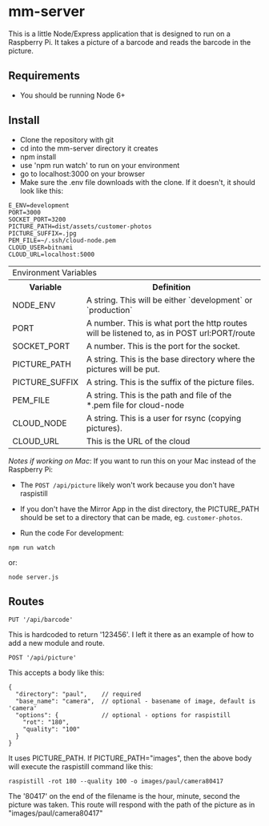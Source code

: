 # mm-server

This is a little Node/Express application that is designed to run on a Raspberry Pi.  It takes a picture of a barcode and reads the barcode in the picture.

## Requirements
- You should be running Node 6+ 

## Install

- Clone the repository with git
- cd into the mm-server directory it creates
- npm install
- use 'npm run watch' to run on your environment
- go to localhost:3000 on your browser
- Make sure the .env file downloads with the clone. If it doesn't, it should look like this: 
```
E_ENV=development
PORT=3000
SOCKET_PORT=3200
PICTURE_PATH=dist/assets/customer-photos
PICTURE_SUFFIX=.jpg
PEM_FILE=~/.ssh/cloud-node.pem
CLOUD_USER=bitnami
CLOUD_URL=localhost:5000
```
<table>
  <tbody>
    <tr>
      <td colspan="2">Environment Variables</td>
    <tr>
      <th align="center">Variable</th>
      <th align="center">Definition</th>
    </tr>
    <tr>
      <td align="left">
			  NODE_ENV	
      </td>
      <td align="left">
				A string. This will be either `development` or `production`
      </td>
		</tr>
		<tr>
      <td align="left">
			  PORT	
      </td>
      <td align="left">
				A number. This is what port the http routes will be listened to, as in POST url:PORT/route
      </td>
		</tr>
		<tr>
      <td align="left">
				SOCKET_PORT
      </td>
      <td align="left">
				A number. This is the port for the socket.
      </td>
		</tr>
		<tr>
      <td align="left">
				PICTURE_PATH
      </td>
      <td align="left">
				A string.  This is the base directory where the pictures will be put.
      </td>
		</tr>
		<tr>
      <td align="left">
				PICTURE_SUFFIX
      </td>
      <td align="left">
				A string. This is the suffix of the picture files.
      </td>
		</tr>
		<tr>
      <td align="left">
				PEM_FILE
      </td>
      <td align="left">
				A string. This is the path and file of the *.pem file for cloud-node
      </td>
		</tr>
		<tr>
      <td align="left">
				CLOUD_NODE
      </td>
      <td align="left">
				A string. This is a user for rsync (copying pictures).
      </td>
		</tr>
		<tr>
      <td align="left">
        CLOUD_URL
      </td>
      <td align="left">
				This is the URL of the cloud
      </td>
		</tr>
  </tbody>
</table>

*Notes if working on Mac*:  If you want to run this on your Mac instead of the Raspberry Pi:
 - The `POST /api/picture` likely won't work because you don't have raspistill
 - If you don't have the Mirror App in the dist directory, the PICTURE_PATH should be set to a directory that can be made, eg. `customer-photos`. 
 
- Run the code
For development:
```
npm run watch
```
or:
```
node server.js
```

## Routes

```
PUT '/api/barcode'
```
This is hardcoded to return '123456'.  I left it there as an example of how to add a new module and route.
```
POST '/api/picture'
```
This accepts a body like this:
```
{
  "directory": "paul",    // required
  "base_name": "camera",  // optional - basename of image, default is 'camera'
  "options": {            // optional - options for raspistill
    "rot": "180",
    "quality": "100"
  }
}
``` 
It uses PICTURE_PATH. If PICTURE_PATH="images", then the above body will execute the raspistill command like this:
```
raspistill -rot 180 --quality 100 -o images/paul/camera80417
```
The '80417' on the end of the filename is the hour, minute, second the picture was taken.  This route will respond with the path of the picture as in "images/paul/camera80417"
